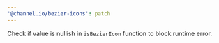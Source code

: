 ```yaml
---
'@channel.io/bezier-icons': patch
---
```


Check if value is nullish in `isBezierIcon` function to block runtime error.

